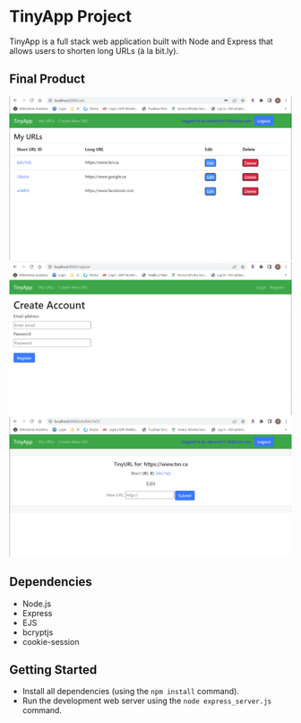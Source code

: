 # TinyApp Project

TinyApp is a full stack web application built with Node and Express that allows users to shorten long URLs (à la bit.ly).

## Final Product

!["Screenshot of URLs page"](https://github.com/stevenls811118/tinyapp/blob/master/docs/urls_page.PNG)
!["Screenshot of register page"](https://github.com/stevenls811118/tinyapp/blob/master/docs/register_page.PNG)
!["Screenshot of edit url page"](https://github.com/stevenls811118/tinyapp/blob/master/docs/edit_url_page.PNG)

## Dependencies

- Node.js
- Express
- EJS
- bcryptjs
- cookie-session

## Getting Started

- Install all dependencies (using the `npm install` command).
- Run the development web server using the `node express_server.js` command.